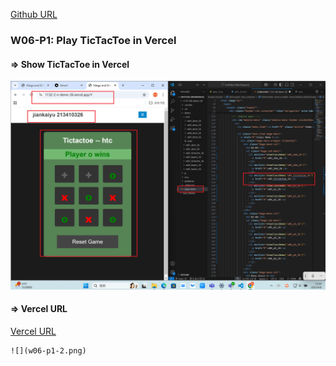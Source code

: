 [Github URL](https://github.com/1131-sweb-demo-213410326-crypto/1132-2N-demo-26)
### W06-P1: Play TicTacToe in Vercel
 
#### => Show TicTacToe in Vercel
 
![](w06-p1-1.png)
#### => Vercel URL
[Vercel URL](https://1132-2-n-demo-26.vercel.app/#)
```
![](w06-p1-2.png)
 
```